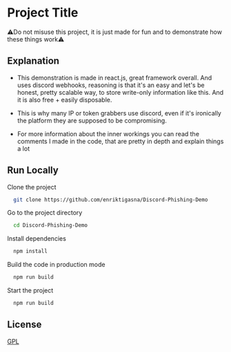 
# Project Title

⚠Do not misuse this project, it is just made for fun and to demonstrate how these things work⚠


## Explanation

- This demonstration is made in react.js, great framework overall. And uses discord webhooks, reasoning is that it's an easy and let's be honest, pretty scalable way, to store write-only information like this. And it is also free + easily disposable.

- This is why many IP or token grabbers use discord, even if it's ironically the platform they are supposed to be compromising.

- For more information about the inner workings you can read the comments I made in the code, that are pretty in depth and explain things a lot


## Run Locally

Clone the project

```bash
  git clone https://github.com/enriktigasna/Discord-Phishing-Demo
```

Go to the project directory

```bash
  cd Discord-Phishing-Demo
```

Install dependencies

```bash
  npm install
```

Build the code in production mode

```bash
  npm run build
```

Start the project

```bash
  npm run build
```
## License

[GPL](https://choosealicense.com/licenses/gpl-3.0/)

